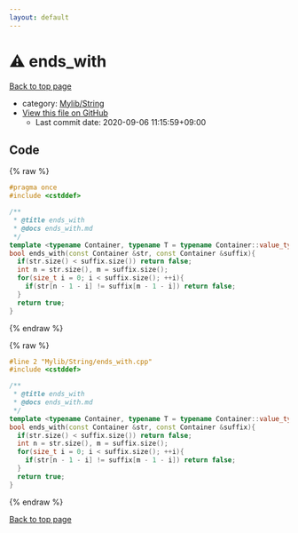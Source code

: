 ```yaml
---
layout: default
---
```


<!-- mathjax config similar to math.stackexchange -->
<script type="text/javascript" async
  src="https://cdnjs.cloudflare.com/ajax/libs/mathjax/2.7.5/MathJax.js?config=TeX-MML-AM_CHTML">
</script>
<script type="text/x-mathjax-config">
  MathJax.Hub.Config({
    TeX: { equationNumbers: { autoNumber: "AMS" }},
    tex2jax: {
      inlineMath: [ ['$','$'] ],
      processEscapes: true
    },
    "HTML-CSS": { matchFontHeight: false },
    displayAlign: "left",
    displayIndent: "2em"
  });
</script>

<script type="text/javascript" src="https://cdnjs.cloudflare.com/ajax/libs/jquery/3.4.1/jquery.min.js"></script>
<script src="https://cdn.jsdelivr.net/npm/jquery-balloon-js@1.1.2/jquery.balloon.min.js" integrity="sha256-ZEYs9VrgAeNuPvs15E39OsyOJaIkXEEt10fzxJ20+2I=" crossorigin="anonymous"></script>
<script type="text/javascript" src="../../../assets/js/copy-button.js"></script>
<link rel="stylesheet" href="../../../assets/css/copy-button.css" />


# :warning: ends_with

<a href="../../../index.html">Back to top page</a>

* category: <a href="../../../index.html#d75653ebf9facf6e669959c8c0d9cbcf">Mylib/String</a>
* <a href="{{ site.github.repository_url }}/blob/master/Mylib/String/ends_with.cpp">View this file on GitHub</a>
    - Last commit date: 2020-09-06 11:15:59+09:00




## Code

<a id="unbundled"></a>
{% raw %}
```cpp
#pragma once
#include <cstddef>

/**
 * @title ends_with
 * @docs ends_with.md
 */
template <typename Container, typename T = typename Container::value_type>
bool ends_with(const Container &str, const Container &suffix){
  if(str.size() < suffix.size()) return false;
  int n = str.size(), m = suffix.size();
  for(size_t i = 0; i < suffix.size(); ++i){
    if(str[n - 1 - i] != suffix[m - 1 - i]) return false;
  }
  return true;
}

```
{% endraw %}

<a id="bundled"></a>
{% raw %}
```cpp
#line 2 "Mylib/String/ends_with.cpp"
#include <cstddef>

/**
 * @title ends_with
 * @docs ends_with.md
 */
template <typename Container, typename T = typename Container::value_type>
bool ends_with(const Container &str, const Container &suffix){
  if(str.size() < suffix.size()) return false;
  int n = str.size(), m = suffix.size();
  for(size_t i = 0; i < suffix.size(); ++i){
    if(str[n - 1 - i] != suffix[m - 1 - i]) return false;
  }
  return true;
}

```
{% endraw %}

<a href="../../../index.html">Back to top page</a>

